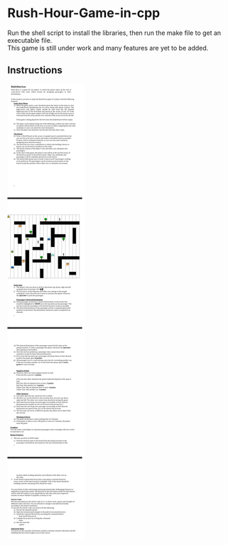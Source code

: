 # Rush-Hour-Game-in-cpp
Run the shell script to install the libraries, then run the make file to get an executable file.<br> 
This game is still under work and many features are yet to be added.

## Instructions
![instructions](https://github.com/Vaneeza-7/Rush-Hour-Game-in-cpp/blob/main/rushHour.png)
